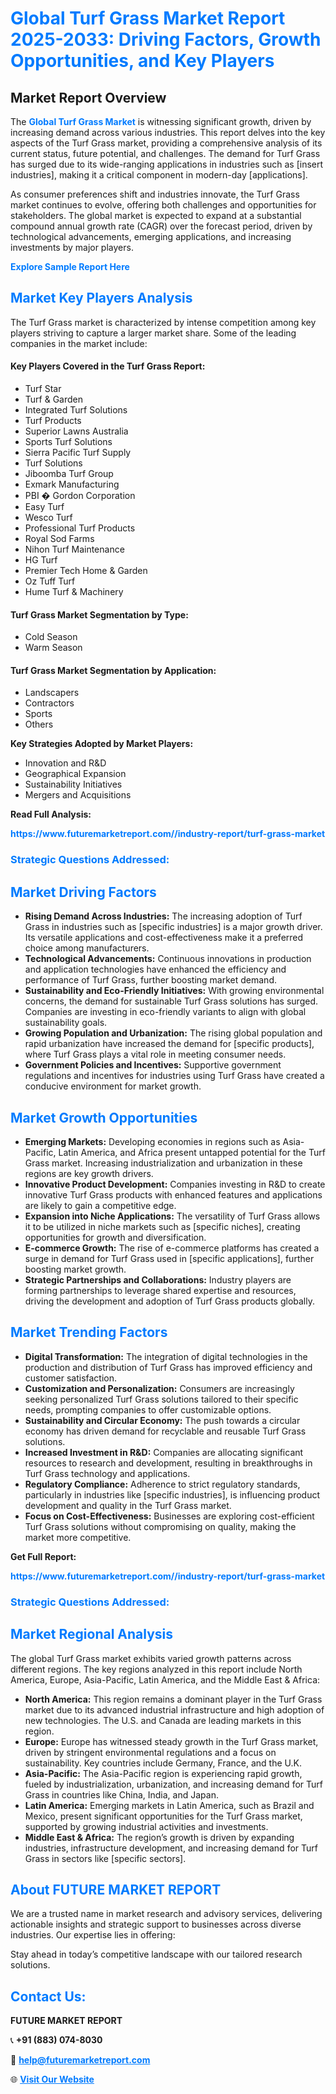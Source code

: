 <h1 style="color: #007BFF;">Global Turf Grass Market Report 2025-2033: Driving Factors, Growth Opportunities, and Key Players</h1>

<section id="overview">
<h2>Market Report Overview</h2>
<p>The <a href="https://www.futuremarketreport.com//industry-report/turf-grass-market" style="color: #007BFF; text-decoration: none;"><strong>Global Turf Grass Market</strong></a> is witnessing significant growth, driven by increasing demand across various industries. This report delves into the key aspects of the Turf Grass market, providing a comprehensive analysis of its current status, future potential, and challenges. The demand for Turf Grass has surged due to its wide-ranging applications in industries such as [insert industries], making it a critical component in modern-day [applications].</p>
<p>As consumer preferences shift and industries innovate, the Turf Grass market continues to evolve, offering both challenges and opportunities for stakeholders. The global market is expected to expand at a substantial compound annual growth rate (CAGR) over the forecast period, driven by technological advancements, emerging applications, and increasing investments by major players.</p>
</section>

<section id="overview">
<p><a href="https://www.futuremarketreport.com//request-sample/reportId=88076" style="color: #007BFF; text-decoration: none;"><strong>Explore Sample Report Here</strong></a></p>
</section>

<section id="key-players">
<h2 style="color: #007BFF;">Market Key Players Analysis</h2>
<p>The Turf Grass market is characterized by intense competition among key players striving to capture a larger market share. Some of the leading companies in the market include:</p>
<h4>Key Players Covered in the Turf Grass Report:</h4>
<ul><li>Turf Star</li><li>Turf &amp; Garden</li><li>Integrated Turf Solutions</li><li>Turf Products</li><li>Superior Lawns Australia</li><li>Sports Turf Solutions</li><li>Sierra Pacific Turf Supply</li><li>Turf Solutions</li><li>Jiboomba Turf Group</li><li>Exmark Manufacturing</li><li>PBI � Gordon Corporation</li><li>Easy Turf</li><li>Wesco Turf</li><li>Professional Turf Products</li><li>Royal Sod Farms</li><li>Nihon Turf Maintenance</li><li>HG Turf</li><li>Premier Tech Home &amp; Garden</li><li>Oz Tuff Turf</li><li>Hume Turf &amp; Machinery</li></ul>
<h4>Turf Grass Market Segmentation by Type:</h4>
<ul><li>Cold Season</li><li>Warm Season</li></ul>

<h4>Turf Grass Market Segmentation by Application:</h4>
<ul><li>Landscapers</li><li>Contractors</li><li>Sports</li><li>Others</li></ul>
<p><strong>Key Strategies Adopted by Market Players:</strong></p>
<ul>
<li>Innovation and R&D</li>
<li>Geographical Expansion</li>
<li>Sustainability Initiatives</li>
<li>Mergers and Acquisitions</li>
</ul>
</section>

<section>
<p><strong>Read Full Analysis: </strong></p><a href="https://www.futuremarketreport.com//industry-report/turf-grass-market" style="color: #007BFF; text-decoration: none;"><strong>https://www.futuremarketreport.com//industry-report/turf-grass-market</strong></a>
<h3 style="color: #007BFF;">Strategic Questions Addressed:</h3>
</section>

<section id="driving-factors">
<h2 style="color: #007BFF;">Market Driving Factors</h2>
<ul>
<li><strong>Rising Demand Across Industries:</strong> The increasing adoption of Turf Grass in industries such as [specific industries] is a major growth driver. Its versatile applications and cost-effectiveness make it a preferred choice among manufacturers.</li>
<li><strong>Technological Advancements:</strong> Continuous innovations in production and application technologies have enhanced the efficiency and performance of Turf Grass, further boosting market demand.</li>
<li><strong>Sustainability and Eco-Friendly Initiatives:</strong> With growing environmental concerns, the demand for sustainable Turf Grass solutions has surged. Companies are investing in eco-friendly variants to align with global sustainability goals.</li>
<li><strong>Growing Population and Urbanization:</strong> The rising global population and rapid urbanization have increased the demand for [specific products], where Turf Grass plays a vital role in meeting consumer needs.</li>
<li><strong>Government Policies and Incentives:</strong> Supportive government regulations and incentives for industries using Turf Grass have created a conducive environment for market growth.</li>
</ul>
</section>

<section id="growth-opportunities">
<h2 style="color: #007BFF;">Market Growth Opportunities</h2>
<ul>
<li><strong>Emerging Markets:</strong> Developing economies in regions such as Asia-Pacific, Latin America, and Africa present untapped potential for the Turf Grass market. Increasing industrialization and urbanization in these regions are key growth drivers.</li>
<li><strong>Innovative Product Development:</strong> Companies investing in R&D to create innovative Turf Grass products with enhanced features and applications are likely to gain a competitive edge.</li>
<li><strong>Expansion into Niche Applications:</strong> The versatility of Turf Grass allows it to be utilized in niche markets such as [specific niches], creating opportunities for growth and diversification.</li>
<li><strong>E-commerce Growth:</strong> The rise of e-commerce platforms has created a surge in demand for Turf Grass used in [specific applications], further boosting market growth.</li>
<li><strong>Strategic Partnerships and Collaborations:</strong> Industry players are forming partnerships to leverage shared expertise and resources, driving the development and adoption of Turf Grass products globally.</li>
</ul>
</section>

<section id="trending-factors">
<h2 style="color: #007BFF;">Market Trending Factors</h2>
<ul>
<li><strong>Digital Transformation:</strong> The integration of digital technologies in the production and distribution of Turf Grass has improved efficiency and customer satisfaction.</li>
<li><strong>Customization and Personalization:</strong> Consumers are increasingly seeking personalized Turf Grass solutions tailored to their specific needs, prompting companies to offer customizable options.</li>
<li><strong>Sustainability and Circular Economy:</strong> The push towards a circular economy has driven demand for recyclable and reusable Turf Grass solutions.</li>
<li><strong>Increased Investment in R&D:</strong> Companies are allocating significant resources to research and development, resulting in breakthroughs in Turf Grass technology and applications.</li>
<li><strong>Regulatory Compliance:</strong> Adherence to strict regulatory standards, particularly in industries like [specific industries], is influencing product development and quality in the Turf Grass market.</li>
<li><strong>Focus on Cost-Effectiveness:</strong> Businesses are exploring cost-efficient Turf Grass solutions without compromising on quality, making the market more competitive.</li>
</ul>
</section>

<section>
<p><strong>Get Full Report: </strong></p><a href="https://www.futuremarketreport.com//industry-report/turf-grass-market" style="color: #007BFF; text-decoration: none;"><strong>https://www.futuremarketreport.com//industry-report/turf-grass-market</strong></a>
<h3 style="color: #007BFF;">Strategic Questions Addressed:</h3>
</section>


<section id="regional-analysis">
<h2 style="color: #007BFF;">Market Regional Analysis</h2>
<p>The global Turf Grass market exhibits varied growth patterns across different regions. The key regions analyzed in this report include North America, Europe, Asia-Pacific, Latin America, and the Middle East & Africa:</p>
<ul>
<li><strong>North America:</strong> This region remains a dominant player in the Turf Grass market due to its advanced industrial infrastructure and high adoption of new technologies. The U.S. and Canada are leading markets in this region.</li>
<li><strong>Europe:</strong> Europe has witnessed steady growth in the Turf Grass market, driven by stringent environmental regulations and a focus on sustainability. Key countries include Germany, France, and the U.K.</li>
<li><strong>Asia-Pacific:</strong> The Asia-Pacific region is experiencing rapid growth, fueled by industrialization, urbanization, and increasing demand for Turf Grass in countries like China, India, and Japan.</li>
<li><strong>Latin America:</strong> Emerging markets in Latin America, such as Brazil and Mexico, present significant opportunities for the Turf Grass market, supported by growing industrial activities and investments.</li>
<li><strong>Middle East & Africa:</strong> The region’s growth is driven by expanding industries, infrastructure development, and increasing demand for Turf Grass in sectors like [specific sectors].</li>
</ul>
</section>

<footer>
<h2 style="color: #007BFF;">About FUTURE MARKET REPORT</h2>
<p>We are a trusted name in market research and advisory services, delivering actionable insights and strategic support to businesses across diverse industries. Our expertise lies in offering:</p>

<p>Stay ahead in today’s competitive landscape with our tailored research solutions.</p>

<h2 style="color: #007BFF;">Contact Us:</h2>
<p><strong>FUTURE MARKET REPORT</strong></p>
<p>📞 <strong>+91 (883) 074-8030</strong></p>
<p>📧 <strong><a href="mailto:help@futuremarketreport.com" style="color: #007BFF;">help@futuremarketreport.com</a></strong></p>
<p>🌐 <strong><a href="https://www.futuremarketreport.com/" style="color: #007BFF;">Visit Our Website</a></strong></p>
</footer>